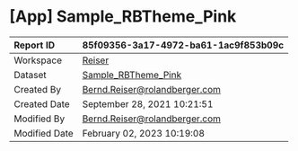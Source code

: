 



# [App] Sample_RBTheme_Pink

|Report ID|85f09356-3a17-4972-ba61-1ac9f853b09c|
| :--- | :--- |
|Workspace|[Reiser](../Workspaces/Reiser.md)|
|Dataset|[Sample_RBTheme_Pink](../Datasets/Sample_RBTheme_Pink.md)|
|Created By|Bernd.Reiser@rolandberger.com|
|Created Date|September 28, 2021 10:21:51|
|Modified By|Bernd.Reiser@rolandberger.com|
|Modified Date|February 02, 2023 10:19:08|

